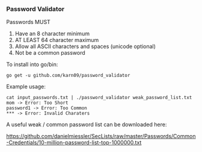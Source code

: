 ### Password Validator

Passwords MUST

1. Have an 8 character minimum
2. AT LEAST 64 character maximum
3. Allow all ASCII characters and spaces (unicode optional)
4. Not be a common password

To install into go/bin:

`go get -u github.com/karn09/password_validator`

Example usage:
```
cat input_passwords.txt | ./password_validator weak_password_list.txt
mom -> Error: Too Short
password1 -> Error: Too Common
*** -> Error: Invalid Charaters
```

A useful weak / common password list can be downloaded here:

https://github.com/danielmiessler/SecLists/raw/master/Passwords/Common-Credentials/10-million-password-list-top-1000000.txt